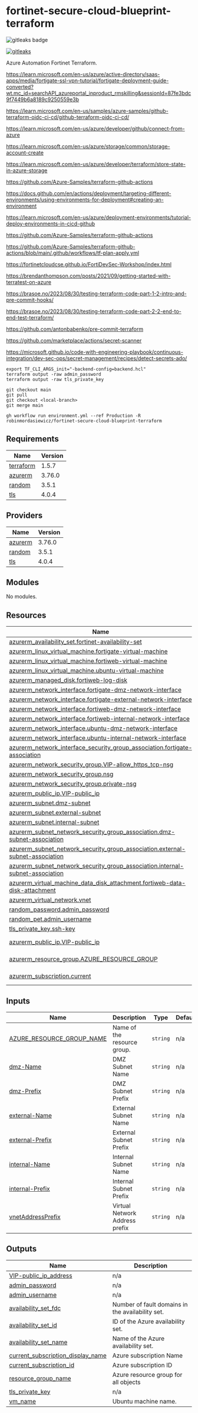 # fortinet-secure-cloud-blueprint-terraform

<img alt="gitleaks badge" src="https://img.shields.io/badge/protected%20by-gitleaks-blue">

[![gitleaks](https://github.com/robinmordasiewicz/fortinet-secure-cloud-blueprint-terraform/actions/workflows/gitleaks.yml/badge.svg)](https://github.com/robinmordasiewicz/fortinet-secure-cloud-blueprint-terraform/actions/workflows/gitleaks.yml)

Azure Automation Fortinet Terraform.

https://learn.microsoft.com/en-us/azure/active-directory/saas-apps/media/fortigate-ssl-vpn-tutorial/fortigate-deployment-guide-converted?wt.mc_id=searchAPI_azureportal_inproduct_rmskilling&sessionId=87fe3bdc9f7449b6a8189c9250559e3b

https://learn.microsoft.com/en-us/samples/azure-samples/github-terraform-oidc-ci-cd/github-terraform-oidc-ci-cd/

https://learn.microsoft.com/en-us/azure/developer/github/connect-from-azure

https://learn.microsoft.com/en-us/azure/storage/common/storage-account-create

https://learn.microsoft.com/en-us/azure/developer/terraform/store-state-in-azure-storage

https://github.com/Azure-Samples/terraform-github-actions

https://docs.github.com/en/actions/deployment/targeting-different-environments/using-environments-for-deployment#creating-an-environment

https://learn.microsoft.com/en-us/azure/deployment-environments/tutorial-deploy-environments-in-cicd-github

https://github.com/Azure-Samples/terraform-github-actions

https://github.com/Azure-Samples/terraform-github-actions/blob/main/.github/workflows/tf-plan-apply.yml

https://fortinetcloudcse.github.io/FortiDevSec-Workshop/index.html

https://brendanthompson.com/posts/2021/09/getting-started-with-terratest-on-azure

https://brasoe.no/2023/08/30/testing-terraform-code-part-1-2-intro-and-pre-commit-hooks/

https://brasoe.no/2023/08/30/testing-terraform-code-part-2-2-end-to-end-test-terraform/

https://github.com/antonbabenko/pre-commit-terraform

https://github.com/marketplace/actions/secret-scanner

https://microsoft.github.io/code-with-engineering-playbook/continuous-integration/dev-sec-ops/secret-management/recipes/detect-secrets-ado/

```
export TF_CLI_ARGS_init="-backend-config=backend.hcl"
terraform output -raw admin_password
terraform output -raw tls_private_key
```

```
git checkout main
git pull
git checkout <local-branch>
git merge main
```

```
gh workflow run environment.yml --ref Production -R robinmordasiewicz/fortinet-secure-cloud-blueprint-terraform
```

<!-- BEGINNING OF PRE-COMMIT-TERRAFORM DOCS HOOK -->

## Requirements

| Name                                                                     | Version |
| ------------------------------------------------------------------------ | ------- |
| <a name="requirement_terraform"></a> [terraform](#requirement_terraform) | 1.5.7   |
| <a name="requirement_azurerm"></a> [azurerm](#requirement_azurerm)       | 3.76.0  |
| <a name="requirement_random"></a> [random](#requirement_random)          | 3.5.1   |
| <a name="requirement_tls"></a> [tls](#requirement_tls)                   | 4.0.4   |

## Providers

| Name                                                         | Version |
| ------------------------------------------------------------ | ------- |
| <a name="provider_azurerm"></a> [azurerm](#provider_azurerm) | 3.76.0  |
| <a name="provider_random"></a> [random](#provider_random)    | 3.5.1   |
| <a name="provider_tls"></a> [tls](#provider_tls)             | 4.0.4   |

## Modules

No modules.

## Resources

| Name                                                                                                                                                                                                       | Type        |
| ---------------------------------------------------------------------------------------------------------------------------------------------------------------------------------------------------------- | ----------- |
| [azurerm_availability_set.fortinet-availability-set](https://registry.terraform.io/providers/hashicorp/azurerm/3.76.0/docs/resources/availability_set)                                                     | resource    |
| [azurerm_linux_virtual_machine.fortigate-virtual-machine](https://registry.terraform.io/providers/hashicorp/azurerm/3.76.0/docs/resources/linux_virtual_machine)                                           | resource    |
| [azurerm_linux_virtual_machine.fortiweb-virtual-machine](https://registry.terraform.io/providers/hashicorp/azurerm/3.76.0/docs/resources/linux_virtual_machine)                                            | resource    |
| [azurerm_linux_virtual_machine.ubuntu-virtual-machine](https://registry.terraform.io/providers/hashicorp/azurerm/3.76.0/docs/resources/linux_virtual_machine)                                              | resource    |
| [azurerm_managed_disk.fortiweb-log-disk](https://registry.terraform.io/providers/hashicorp/azurerm/3.76.0/docs/resources/managed_disk)                                                                     | resource    |
| [azurerm_network_interface.fortigate-dmz-network-interface](https://registry.terraform.io/providers/hashicorp/azurerm/3.76.0/docs/resources/network_interface)                                             | resource    |
| [azurerm_network_interface.fortigate-external-network-interface](https://registry.terraform.io/providers/hashicorp/azurerm/3.76.0/docs/resources/network_interface)                                        | resource    |
| [azurerm_network_interface.fortiweb-dmz-network-interface](https://registry.terraform.io/providers/hashicorp/azurerm/3.76.0/docs/resources/network_interface)                                              | resource    |
| [azurerm_network_interface.fortiweb-internal-network-interface](https://registry.terraform.io/providers/hashicorp/azurerm/3.76.0/docs/resources/network_interface)                                         | resource    |
| [azurerm_network_interface.ubuntu-dmz-network-interface](https://registry.terraform.io/providers/hashicorp/azurerm/3.76.0/docs/resources/network_interface)                                                | resource    |
| [azurerm_network_interface.ubuntu-internal-network-interface](https://registry.terraform.io/providers/hashicorp/azurerm/3.76.0/docs/resources/network_interface)                                           | resource    |
| [azurerm_network_interface_security_group_association.fortigate-association](https://registry.terraform.io/providers/hashicorp/azurerm/3.76.0/docs/resources/network_interface_security_group_association) | resource    |
| [azurerm_network_security_group.VIP-allow_https_tcp-nsg](https://registry.terraform.io/providers/hashicorp/azurerm/3.76.0/docs/resources/network_security_group)                                           | resource    |
| [azurerm_network_security_group.nsg](https://registry.terraform.io/providers/hashicorp/azurerm/3.76.0/docs/resources/network_security_group)                                                               | resource    |
| [azurerm_network_security_group.private-nsg](https://registry.terraform.io/providers/hashicorp/azurerm/3.76.0/docs/resources/network_security_group)                                                       | resource    |
| [azurerm_public_ip.VIP-public_ip](https://registry.terraform.io/providers/hashicorp/azurerm/3.76.0/docs/resources/public_ip)                                                                               | resource    |
| [azurerm_subnet.dmz-subnet](https://registry.terraform.io/providers/hashicorp/azurerm/3.76.0/docs/resources/subnet)                                                                                        | resource    |
| [azurerm_subnet.external-subnet](https://registry.terraform.io/providers/hashicorp/azurerm/3.76.0/docs/resources/subnet)                                                                                   | resource    |
| [azurerm_subnet.internal-subnet](https://registry.terraform.io/providers/hashicorp/azurerm/3.76.0/docs/resources/subnet)                                                                                   | resource    |
| [azurerm_subnet_network_security_group_association.dmz-subnet-association](https://registry.terraform.io/providers/hashicorp/azurerm/3.76.0/docs/resources/subnet_network_security_group_association)      | resource    |
| [azurerm_subnet_network_security_group_association.external-subnet-association](https://registry.terraform.io/providers/hashicorp/azurerm/3.76.0/docs/resources/subnet_network_security_group_association) | resource    |
| [azurerm_subnet_network_security_group_association.internal-subnet-association](https://registry.terraform.io/providers/hashicorp/azurerm/3.76.0/docs/resources/subnet_network_security_group_association) | resource    |
| [azurerm_virtual_machine_data_disk_attachment.fortiweb-data-disk-attachment](https://registry.terraform.io/providers/hashicorp/azurerm/3.76.0/docs/resources/virtual_machine_data_disk_attachment)         | resource    |
| [azurerm_virtual_network.vnet](https://registry.terraform.io/providers/hashicorp/azurerm/3.76.0/docs/resources/virtual_network)                                                                            | resource    |
| [random_password.admin_password](https://registry.terraform.io/providers/hashicorp/random/3.5.1/docs/resources/password)                                                                                   | resource    |
| [random_pet.admin_username](https://registry.terraform.io/providers/hashicorp/random/3.5.1/docs/resources/pet)                                                                                             | resource    |
| [tls_private_key.ssh-key](https://registry.terraform.io/providers/hashicorp/tls/4.0.4/docs/resources/private_key)                                                                                          | resource    |
| [azurerm_public_ip.VIP-public_ip](https://registry.terraform.io/providers/hashicorp/azurerm/3.76.0/docs/data-sources/public_ip)                                                                            | data source |
| [azurerm_resource_group.AZURE_RESOURCE_GROUP](https://registry.terraform.io/providers/hashicorp/azurerm/3.76.0/docs/data-sources/resource_group)                                                           | data source |
| [azurerm_subscription.current](https://registry.terraform.io/providers/hashicorp/azurerm/3.76.0/docs/data-sources/subscription)                                                                            | data source |

## Inputs

| Name                                                                                                         | Description                    | Type     | Default | Required |
| ------------------------------------------------------------------------------------------------------------ | ------------------------------ | -------- | ------- | :------: |
| <a name="input_AZURE_RESOURCE_GROUP_NAME"></a> [AZURE_RESOURCE_GROUP_NAME](#input_AZURE_RESOURCE_GROUP_NAME) | Name of the resource group.    | `string` | n/a     |   yes    |
| <a name="input_dmz-Name"></a> [dmz-Name](#input_dmz-Name)                                                    | DMZ Subnet Name                | `string` | n/a     |   yes    |
| <a name="input_dmz-Prefix"></a> [dmz-Prefix](#input_dmz-Prefix)                                              | DMZ Subnet Prefix              | `string` | n/a     |   yes    |
| <a name="input_external-Name"></a> [external-Name](#input_external-Name)                                     | External Subnet Name           | `string` | n/a     |   yes    |
| <a name="input_external-Prefix"></a> [external-Prefix](#input_external-Prefix)                               | External Subnet Prefix         | `string` | n/a     |   yes    |
| <a name="input_internal-Name"></a> [internal-Name](#input_internal-Name)                                     | Internal Subnet Name           | `string` | n/a     |   yes    |
| <a name="input_internal-Prefix"></a> [internal-Prefix](#input_internal-Prefix)                               | Internal Subnet Prefix         | `string` | n/a     |   yes    |
| <a name="input_vnetAddressPrefix"></a> [vnetAddressPrefix](#input_vnetAddressPrefix)                         | Virtual Network Address prefix | `string` | n/a     |   yes    |

## Outputs

| Name                                                                                                                                   | Description                                      |
| -------------------------------------------------------------------------------------------------------------------------------------- | ------------------------------------------------ |
| <a name="output_VIP-public_ip_address"></a> [VIP-public_ip_address](#output_VIP-public_ip_address)                                     | n/a                                              |
| <a name="output_admin_password"></a> [admin_password](#output_admin_password)                                                          | n/a                                              |
| <a name="output_admin_username"></a> [admin_username](#output_admin_username)                                                          | n/a                                              |
| <a name="output_availability_set_fdc"></a> [availability_set_fdc](#output_availability_set_fdc)                                        | Number of fault domains in the availability set. |
| <a name="output_availability_set_id"></a> [availability_set_id](#output_availability_set_id)                                           | ID of the Azure availability set.                |
| <a name="output_availability_set_name"></a> [availability_set_name](#output_availability_set_name)                                     | Name of the Azure availability set.              |
| <a name="output_current_subscription_display_name"></a> [current_subscription_display_name](#output_current_subscription_display_name) | Azure subscription Name                          |
| <a name="output_current_subscription_id"></a> [current_subscription_id](#output_current_subscription_id)                               | Azure subscription ID                            |
| <a name="output_resource_group_name"></a> [resource_group_name](#output_resource_group_name)                                           | Azure resource group for all objects             |
| <a name="output_tls_private_key"></a> [tls_private_key](#output_tls_private_key)                                                       | n/a                                              |
| <a name="output_vm_name"></a> [vm_name](#output_vm_name)                                                                               | Ubuntu machine name.                             |

<!-- END OF PRE-COMMIT-TERRAFORM DOCS HOOK -->
